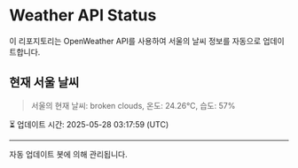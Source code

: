 
# Weather API Status

이 리포지토리는 OpenWeather API를 사용하여 서울의 날씨 정보를 자동으로 업데이트합니다.

## 현재 서울 날씨
> 서울의 현재 날씨: broken clouds, 온도: 24.26°C, 습도: 57%

⏳ 업데이트 시간: 2025-05-28 03:17:59 (UTC)

---
자동 업데이트 봇에 의해 관리됩니다.
